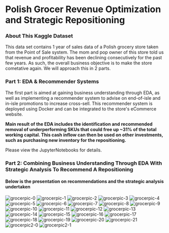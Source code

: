# Polish Grocer Revenue Optimization and Strategic Repositioning
### About This Kaggle Dataset
This data set contains 1 year of sales data of a Polish grocery store taken from the Point of Sale system.
The mom and pop owner of this store told us that revenue and profitability has been declining consecutively for the past few years.
As such, the overall business objective is to make the store cometative again.
We will approach this in 2 parts. 

### Part 1: EDA & Recommender Systems
The first part is aimed at gaining business understanding through EDA, as well as implementing a recommender system to advise on end-of-isle and in-isle promotions to increase cross-sell. This recommender system is deployed using Docker and can be integrated to the store's eCommerce website.

**Main result of the EDA includes the identification and recommended removal of underperforming SKUs that could free up ~31% of the total working capital. This cash inflow can then be used on other investments, such as purchasing new inventory for the repositioning.**

Please view the JupyterNotebooks for details.

### Part 2: Combining Business Understanding Through EDA With Strategic Analysis To Recommend A Repositioning
#### Below is the presentation on recommendations and the strategic analysis undertaken

![grocerpic-0](https://user-images.githubusercontent.com/15576531/71803770-a3ec7400-302f-11ea-80a1-6927faf245d9.jpg)
![grocerpic-1](https://user-images.githubusercontent.com/15576531/71803771-a3ec7400-302f-11ea-837f-ccd7ead39b10.jpg)
![grocerpic-2](https://user-images.githubusercontent.com/15576531/71803772-a4850a80-302f-11ea-9282-e27752c71a41.jpg)
![grocerpic-3](https://user-images.githubusercontent.com/15576531/71803774-a4850a80-302f-11ea-9202-ea6f04374fcd.jpg)
![grocerpic-4](https://user-images.githubusercontent.com/15576531/71803775-a4850a80-302f-11ea-92e5-1cb0c7176283.jpg)
![grocerpic-5](https://user-images.githubusercontent.com/15576531/71803745-a0f18380-302f-11ea-9c9d-aec786b5183a.jpg)
![grocerpic-6](https://user-images.githubusercontent.com/15576531/71803746-a0f18380-302f-11ea-8c5f-edae9aa543e7.jpg)
![grocerpic-7](https://user-images.githubusercontent.com/15576531/71803748-a0f18380-302f-11ea-9386-7141d49d5f65.jpg)
![grocerpic-8](https://user-images.githubusercontent.com/15576531/71803749-a0f18380-302f-11ea-95ec-e4fe4b2903ee.jpg)
![grocerpic-9](https://user-images.githubusercontent.com/15576531/71803750-a18a1a00-302f-11ea-8d85-ee06fa1c3ad8.jpg)
![grocerpic-10](https://user-images.githubusercontent.com/15576531/71803751-a18a1a00-302f-11ea-8621-f41134150215.jpg)
![grocerpic-11](https://user-images.githubusercontent.com/15576531/71803752-a18a1a00-302f-11ea-9572-f373ebb971e5.jpg)
![grocerpic-12](https://user-images.githubusercontent.com/15576531/71803753-a18a1a00-302f-11ea-9957-721782460c17.jpg)
![grocerpic-13](https://user-images.githubusercontent.com/15576531/71803755-a18a1a00-302f-11ea-81b0-6fd6bf0565d8.jpg)
![grocerpic-14](https://user-images.githubusercontent.com/15576531/71803757-a222b080-302f-11ea-9185-11b35ae85a77.jpg)
![grocerpic-15](https://user-images.githubusercontent.com/15576531/71803758-a222b080-302f-11ea-98fc-8fac821d7b80.jpg)
![grocerpic-16](https://user-images.githubusercontent.com/15576531/71803759-a222b080-302f-11ea-8784-fbeb82c361b6.jpg)
![grocerpic-17](https://user-images.githubusercontent.com/15576531/71803761-a2bb4700-302f-11ea-8539-5f9e94a14ecd.jpg)
![grocerpic-18](https://user-images.githubusercontent.com/15576531/71803762-a2bb4700-302f-11ea-85ed-3087d93fe85e.jpg)
![grocerpic-19](https://user-images.githubusercontent.com/15576531/71803767-a353dd80-302f-11ea-8e40-b32d1924cbc1.jpg)
![grocerpic-20](https://user-images.githubusercontent.com/15576531/71803768-a353dd80-302f-11ea-85a6-be143bf47756.jpg)
![grocerpic-21](https://user-images.githubusercontent.com/15576531/71803769-a353dd80-302f-11ea-8ebc-3f91c633359b.jpg)
![grocerpic2-0](https://user-images.githubusercontent.com/15576531/71804136-94215f80-3030-11ea-9c6e-849530e6066b.jpg)
![grocerpic2-1](https://user-images.githubusercontent.com/15576531/71804138-94215f80-3030-11ea-95fb-e912c4c540e6.jpg)
